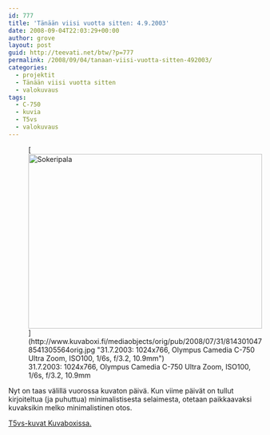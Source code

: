 ```yaml
---
id: 777
title: 'Tänään viisi vuotta sitten: 4.9.2003'
date: 2008-09-04T22:03:29+00:00
author: grove
layout: post
guid: http://teevati.net/btw/?p=777
permalink: /2008/09/04/tanaan-viisi-vuotta-sitten-492003/
categories:
  - projektit
  - Tänään viisi vuotta sitten
  - valokuvaus
tags:
  - C-750
  - kuvia
  - T5vs
  - valokuvaus
---
```

<figure style="width: 468px" class="wp-caption aligncenter">[<img title="Sokeripala" src="http://www.kuvaboxi.fi/mediaobjects/pub/2008/07/31/8143010478541305564web_0.jpg" alt="Sokeripala" width="468" height="350" />](http://www.kuvaboxi.fi/mediaobjects/orig/pub/2008/07/31/8143010478541305564orig.jpg "31.7.2003: 1024x766, Olympus Camedia C-750 Ultra Zoom, ISO100, 1/6s, f/3.2, 10.9mm")<figcaption class="wp-caption-text">31.7.2003: 1024x766, Olympus Camedia C-750 Ultra Zoom, ISO100, 1/6s, f/3.2, 10.9mm</figcaption></figure> 

Nyt on taas välillä vuorossa kuvaton päivä. Kun viime päivät on tullut kirjoiteltua (ja puhuttua) minimalistisesta selaimesta, otetaan paikkaavaksi kuvaksikin melko minimalistinen otos.

[<span>T5vs-kuvat Kuvaboxissa.</span>](http://www.kuvaboxi.fi/julkinen/29poj+taavetti-btw-t5vs.html "Kuvaboxi - BTW: T5vs (Taavetti)")